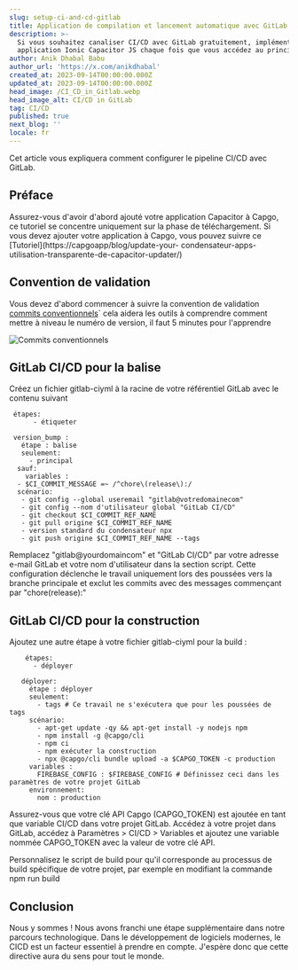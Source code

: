 ```yaml
---
slug: setup-ci-and-cd-gitlab
title: Application de compilation et lancement automatique avec GitLab
description: >-
  Si vous souhaitez canaliser CI/CD avec GitLab gratuitement, implémentez votre
  application Ionic Capacitor JS chaque fois que vous accédez au principe.
author: Anik Dhabal Babu
author_url: 'https://x.com/anikdhabal'
created_at: 2023-09-14T00:00:00.000Z
updated_at: 2023-09-14T00:00:00.000Z
head_image: /CI_CD_in_Gitlab.webp
head_image_alt: CI/CD in GitLab
tag: CI/CD
published: true
next_blog: ''
locale: fr
---
```


Cet article vous expliquera comment configurer le pipeline CI/CD avec GitLab.

## Préface

Assurez-vous d'avoir d'abord ajouté votre application Capacitor à Capgo, ce tutoriel se concentre uniquement sur la phase de téléchargement. Si vous devez ajouter votre application à Capgo, vous pouvez suivre ce [Tutoriel](https://capgoapp/blog/update-your- condensateur-apps-utilisation-transparente-de-capacitor-updater/)

## Convention de validation

Vous devez d'abord commencer à suivre la convention de validation [commits conventionnels](https://wwwconventionalcommitsorg/en/v100/)\` cela aidera les outils à comprendre comment mettre à niveau le numéro de version, il faut 5 minutes pour l'apprendre

![Commits conventionnels](/conventional_commitswebp)

## GitLab CI/CD pour la balise

Créez un fichier gitlab-ciyml à la racine de votre référentiel GitLab avec le contenu suivant

      
     étapes:
          - étiqueter

     version_bump :
       étape : balise
       seulement:
         - principal
      sauf:
        variables :
      - $CI_COMMIT_MESSAGE =~ /^chore\(release\):/
      scénario:
       - git config --global useremail "gitlab@votredomainecom"
       - git config --nom d'utilisateur global "GitLab CI/CD"
       - git checkout $CI_COMMIT_REF_NAME
       - git pull origine $CI_COMMIT_REF_NAME
       - version standard du condensateur npx
       - git push origine $CI_COMMIT_REF_NAME --tags

Remplacez "gitlab@yourdomaincom" et "GitLab CI/CD" par votre adresse e-mail GitLab et votre nom d'utilisateur dans la section script. Cette configuration déclenche le travail uniquement lors des poussées vers la branche principale et exclut les commits avec des messages commençant par "chore(release):"

## GitLab CI/CD pour la construction

Ajoutez une autre étape à votre fichier gitlab-ciyml pour la build :

        étapes:
          - déployer

       déployer:
         étape : déployer
         seulement:
           - tags # Ce travail ne s'exécutera que pour les poussées de tags
         scénario:
           - apt-get update -qy && apt-get install -y nodejs npm
           - npm install -g @capgo/cli
           - npm ci
           - npm exécuter la construction
           - npx @capgo/cli bundle upload -a $CAPGO_TOKEN -c production
         variables :
           FIREBASE_CONFIG : $FIREBASE_CONFIG # Définissez ceci dans les paramètres de votre projet GitLab
         environnement:
           nom : production

Assurez-vous que votre clé API Capgo (CAPGO_TOKEN) est ajoutée en tant que variable CI/CD dans votre projet GitLab. Accédez à votre projet dans GitLab, accédez à Paramètres > CI/CD > Variables et ajoutez une variable nommée CAPGO_TOKEN avec la valeur de votre clé API.

Personnalisez le script de build pour qu'il corresponde au processus de build spécifique de votre projet, par exemple en modifiant la commande npm run build

## Conclusion

Nous y sommes ! Nous avons franchi une étape supplémentaire dans notre parcours technologique. Dans le développement de logiciels modernes, le CICD est un facteur essentiel à prendre en compte. J'espère donc que cette directive aura du sens pour tout le monde.
